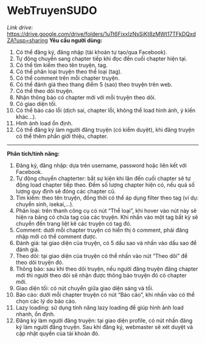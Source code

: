 # WebTruyenSUDO
*Link drive:* https://drive.google.com/drive/folders/1uTt6FixxIzNsSiKt8zMWt17TFkDQxdZA?usp=sharing
**Yêu cầu người dùng:**
1. Có thể đăng ký, đăng nhập (tài khoản tự tạo/qua Facebook).
2. Tự động chuyển sang chapter tiếp khi đọc đến cuối chapter hiện tại.
3. Có thể tìm kiếm theo tên truyện, tag.
4. Có thể phân loại truyện theo thể loại (tag).
5. Có thể comment trên mỗi chapter truyện.
6. Có thể đánh giá theo thang điểm 5 (sao) theo truyện trên web.
7. Có thể theo dõi truyện.
8. Nhận thông báo có chapter mới với mỗi truyện theo dõi.
9. Có giao diện tối.
10. Có thể báo cáo lỗi (dịch sai, chapter lỗi, không thể load hình ảnh, ý kiến khác...).
11. Hình ảnh load ổn định.
12. Có thể đăng ký làm người đăng truyện (có kiểm duyệt), khi đăng truyện có thể thêm phần giới thiệu, chapter.
- - - - 
**Phân tích/tính năng:**
1. Đăng ký, đăng nhập: dựa trên username, password hoặc liên kết với Facebook.
2. Tự động chuyển chapterter: bắt sự kiện khi lăn đến cuối chapter sẽ tự động load chapter tiếp theo. Đếm số lượng chapter hiện có, nếu quá số lượng quy định sẽ đóng các chapter cũ.
3. Tìm kiếm: theo tên truyện, đồng thời có thể áp dụng filter theo tag (ví dụ: chuyển sinh, isekai,...).
4. Phân loại: trên thanh công cụ có nút “Thể loại”, khi hover vào nút này sẽ hiện ra bảng có chứa tag của các truyện. Khi nhấn vào một tag bất kỳ sẽ chuyển đến trang liệt kê các truyện có tag đó.
5. Comment: dưới mỗi chapter truyện có hiển thị ô comment, phải đăng nhập mới có thể comment được.
6. Đánh giá: tại giao diện của truyện, có 5 dấu sao và nhấn vào dấu sao để đánh giá.
7. Theo dõi: tại giao diện của truyện có thể nhấn vào nút “Theo dõi” để theo dõi truyện đó.
8. Thông báo: sau khi theo dõi truyện, nếu người đăng truyện đăng chapter mới thì người theo dõi sẽ nhận được thông báo truyện đó có chapter mới.
9. Giao diện tối: có nút chuyển giữa giao diện sáng và tối.
10. Báo cáo: dưới mỗi chapter truyện có nút “Báo cáo”, khi nhấn vào có thể chọn các lý do báo cáo.
11. Lazy loading: sử dụng tính năng lazy loading để giúp hình ảnh load nhanh, ổn định.
12. Đăng ký làm người đăng truyện: tại giao diện profile, có nút nhấn đăng ký làm người đăng truyện. Sau khi đăng ký, webmaster sẽ xét duyệt và cập nhật quyền của tài khoản đó.
